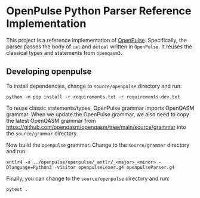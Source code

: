 # OpenPulse Python Parser Reference Implementation

This project is a reference implementation of [OpenPulse](https://openqasm.com/language/openpulse.html).
Specifically, the parser passes the body of `cal` and `defcal` written in `OpenPulse`.
It reuses the classical types and statements from `openqasm3`.
## Developing openpulse

To install dependencies, change to `source/openpulse` directory and run:

```
python -m pip install -r requirements.txt -r requirements-dev.txt
```

To reuse classic statements/types, OpenPulse grammar imports OpenQASM grammar. When we update the
OpenPulse grammar, we also need to copy the latest OpenQASM grammar from 
https://github.com/openqasm/openqasm/tree/main/source/grammar into the `source/grammar` directory.

Now build the `openpulse` grammar. Change to the `source/grammar` directory and run:

```
antlr4 -o ../openpulse/openpulse/_antlr/_<major>_<minor> -Dlanguage=Python3 -visitor openpulseLexer.g4 openpulseParser.g4
```

Finally, you can change to the `source/openpulse` directory and run:

```
pytest .
```
